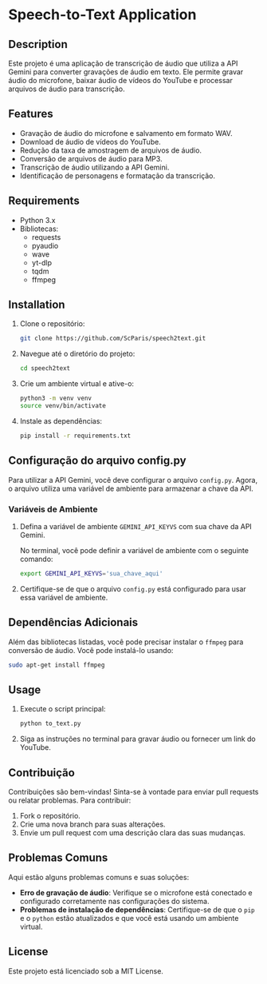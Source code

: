 # Speech-to-Text Application

## Description
Este projeto é uma aplicação de transcrição de áudio que utiliza a API Gemini para converter gravações de áudio em texto. Ele permite gravar áudio do microfone, baixar áudio de vídeos do YouTube e processar arquivos de áudio para transcrição.

## Features
- Gravação de áudio do microfone e salvamento em formato WAV.
- Download de áudio de vídeos do YouTube.
- Redução da taxa de amostragem de arquivos de áudio.
- Conversão de arquivos de áudio para MP3.
- Transcrição de áudio utilizando a API Gemini.
- Identificação de personagens e formatação da transcrição.

## Requirements
- Python 3.x
- Bibliotecas:
  - requests
  - pyaudio
  - wave
  - yt-dlp
  - tqdm
  - ffmpeg

## Installation
1. Clone o repositório:
   ```bash
   git clone https://github.com/ScParis/speech2text.git
   ```
2. Navegue até o diretório do projeto:
   ```bash
   cd speech2text
   ```
3. Crie um ambiente virtual e ative-o:
   ```bash
   python3 -m venv venv
   source venv/bin/activate
   ```
4. Instale as dependências:
   ```bash
   pip install -r requirements.txt
   ```

## Configuração do arquivo config.py

Para utilizar a API Gemini, você deve configurar o arquivo `config.py`. Agora, o arquivo utiliza uma variável de ambiente para armazenar a chave da API.

### Variáveis de Ambiente

1. Defina a variável de ambiente `GEMINI_API_KEYVS` com sua chave da API Gemini.

   No terminal, você pode definir a variável de ambiente com o seguinte comando:
   ```bash
   export GEMINI_API_KEYVS='sua_chave_aqui'
   ```

2. Certifique-se de que o arquivo `config.py` está configurado para usar essa variável de ambiente.

## Dependências Adicionais
Além das bibliotecas listadas, você pode precisar instalar o `ffmpeg` para conversão de áudio. Você pode instalá-lo usando:
```bash
sudo apt-get install ffmpeg
```

## Usage
1. Execute o script principal:
   ```bash
   python to_text.py
   ```
2. Siga as instruções no terminal para gravar áudio ou fornecer um link do YouTube.

## Contribuição
Contribuições são bem-vindas! Sinta-se à vontade para enviar pull requests ou relatar problemas. Para contribuir:
1. Fork o repositório.
2. Crie uma nova branch para suas alterações.
3. Envie um pull request com uma descrição clara das suas mudanças.

## Problemas Comuns
Aqui estão alguns problemas comuns e suas soluções:
- **Erro de gravação de áudio**: Verifique se o microfone está conectado e configurado corretamente nas configurações do sistema.
- **Problemas de instalação de dependências**: Certifique-se de que o `pip` e o `python` estão atualizados e que você está usando um ambiente virtual.

## License
Este projeto está licenciado sob a MIT License.
